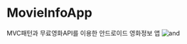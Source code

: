 # MovieInfoApp
MVC패턴과 무료영화API를 이용한 안드로이드 영화정보 앱 
![and](https://user-images.githubusercontent.com/74403510/234729622-69308a56-0234-4016-b217-a831a0dde40b.gif)
